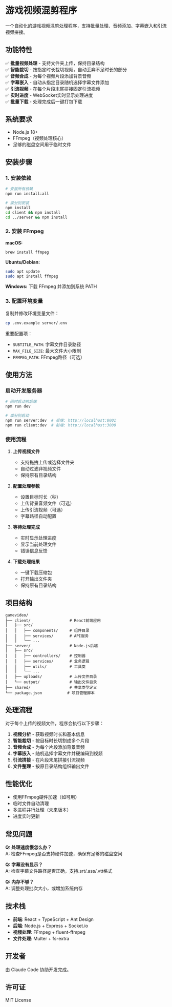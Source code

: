 # 游戏视频混剪程序

一个自动化的游戏视频混剪处理程序，支持批量处理、音频添加、字幕嵌入和引流视频拼接。

## 功能特性

✅ **批量视频处理** - 支持文件夹上传，保持目录结构  
✅ **智能裁切** - 按指定时长裁切视频，自动丢弃不足时长的部分  
✅ **音频合成** - 为每个视频片段添加背景音频  
✅ **字幕嵌入** - 自动从指定目录随机选择字幕文件添加  
✅ **引流视频** - 在每个片段末尾拼接固定引流视频  
✅ **实时进度** - WebSocket实时显示处理进度  
✅ **批量下载** - 处理完成后一键打包下载  

## 系统要求

- Node.js 18+
- FFmpeg（视频处理核心）
- 足够的磁盘空间用于临时文件

## 安装步骤

### 1. 安装依赖

```bash
# 安装所有依赖
npm run install:all

# 或分别安装
npm install
cd client && npm install
cd ../server && npm install
```

### 2. 安装 FFmpeg

**macOS:**
```bash
brew install ffmpeg
```

**Ubuntu/Debian:**
```bash
sudo apt update
sudo apt install ffmpeg
```

**Windows:**
下载 FFmpeg 并添加到系统 PATH

### 3. 配置环境变量

复制并修改环境变量文件：
```bash
cp .env.example server/.env
```

重要配置项：
- `SUBTITLE_PATH`: 字幕文件目录路径
- `MAX_FILE_SIZE`: 最大文件大小限制
- `FFMPEG_PATH`: FFmpeg路径（可选）

## 使用方法

### 启动开发服务器

```bash
# 同时启动前后端
npm run dev

# 或分别启动
npm run server:dev  # 后端: http://localhost:8001
npm run client:dev  # 前端: http://localhost:3000
```

### 使用流程

1. **上传视频文件**
   - 支持拖拽上传或选择文件夹
   - 自动过滤非视频文件
   - 保持原有目录结构

2. **配置处理参数**
   - 设置目标时长（秒）
   - 上传背景音频文件（可选）
   - 上传引流视频（可选）
   - 字幕路径自动配置

3. **等待处理完成**
   - 实时显示处理进度
   - 显示当前处理文件
   - 错误信息反馈

4. **下载处理结果**
   - 一键下载压缩包
   - 打开输出文件夹
   - 保持原有目录结构

## 项目结构

```
gamevideo/
├── client/                 # React前端应用
│   ├── src/
│   │   ├── components/     # 组件目录
│   │   ├── services/       # API服务
│   │   └── ...
├── server/                 # Node.js后端
│   ├── src/
│   │   ├── controllers/    # 控制器
│   │   ├── services/       # 业务逻辑
│   │   ├── utils/          # 工具类
│   │   └── ...
│   ├── uploads/            # 上传文件目录
│   └── output/             # 输出文件目录
├── shared/                 # 共享类型定义
└── package.json           # 项目管理脚本
```

## 处理流程

对于每个上传的视频文件，程序会执行以下步骤：

1. **视频分析** - 获取视频时长和基本信息
2. **智能裁切** - 按目标时长切割成多个片段
3. **音频合成** - 为每个片段添加背景音频
4. **字幕嵌入** - 随机选择字幕文件并硬编码到视频
5. **引流拼接** - 在片段末尾拼接引流视频
6. **文件整理** - 按原目录结构组织输出文件

## 性能优化

- 使用FFmpeg硬件加速（如可用）
- 临时文件自动清理
- 多进程并行处理（未来版本）
- 进度实时更新

## 常见问题

**Q: 处理速度慢怎么办？**  
A: 检查FFmpeg是否支持硬件加速，确保有足够的磁盘空间

**Q: 字幕没有显示？**  
A: 检查字幕文件路径是否正确，支持.srt/.ass/.vtt格式

**Q: 内存不够？**  
A: 调整处理批次大小，或增加系统内存

## 技术栈

- **前端**: React + TypeScript + Ant Design
- **后端**: Node.js + Express + Socket.io
- **视频处理**: FFmpeg + fluent-ffmpeg
- **文件处理**: Multer + fs-extra

## 开发者

由 Claude Code 协助开发完成。

## 许可证

MIT License